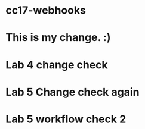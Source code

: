 # cc17-webhooks
# This is my change. :)
# Lab 4 change check
# Lab 5 Change check again
# Lab 5 workflow check 2
